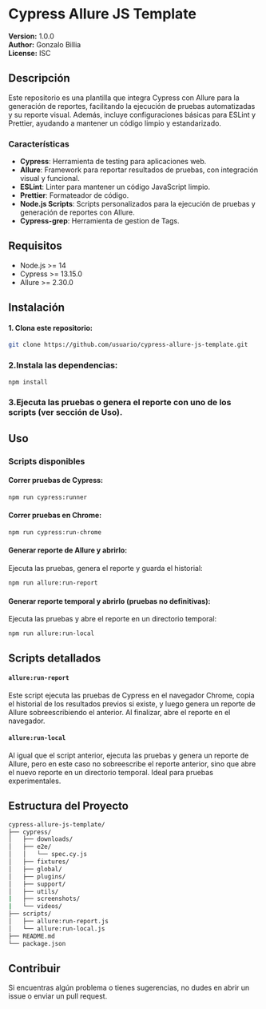 # Cypress Allure JS Template

**Version:** 1.0.0  
**Author:** Gonzalo Billia  
**License:** ISC  

## Descripción

Este repositorio es una plantilla que integra Cypress con Allure para la generación de reportes, facilitando la ejecución de pruebas automatizadas y su reporte visual. Además, incluye configuraciones básicas para ESLint y Prettier, ayudando a mantener un código limpio y estandarizado.

### Características

- **Cypress**: Herramienta de testing para aplicaciones web.
- **Allure**: Framework para reportar resultados de pruebas, con integración visual y funcional.
- **ESLint**: Linter para mantener un código JavaScript limpio.
- **Prettier**: Formateador de código.
- **Node.js Scripts**: Scripts personalizados para la ejecución de pruebas y generación de reportes con Allure.
- **Cypress-grep**: Herramienta de gestion de Tags.

## Requisitos

- Node.js >= 14
- Cypress >= 13.15.0
- Allure >= 2.30.0

## Instalación

#### 1. Clona este repositorio:

```bash
git clone https://github.com/usuario/cypress-allure-js-template.git
```

### 2.Instala las dependencias:

```bash
npm install
```
### 3.Ejecuta las pruebas o genera el reporte con uno de los scripts (ver sección de Uso).

## Uso

### Scripts disponibles

#### Correr pruebas de Cypress:

```bash
npm run cypress:runner
```

#### Correr pruebas en Chrome:

```bash
npm run cypress:run-chrome
```

#### Generar reporte de Allure y abrirlo:

Ejecuta las pruebas, genera el reporte y guarda el historial:

```bash
npm run allure:run-report
```

#### Generar reporte temporal y abrirlo (pruebas no definitivas):

Ejecuta las pruebas y abre el reporte en un directorio temporal:

```bash
npm run allure:run-local
```

## Scripts detallados

#### `allure:run-report`

Este script ejecuta las pruebas de Cypress en el navegador Chrome, copia el historial de los resultados previos si existe, y luego genera un reporte de Allure sobreescribiendo el anterior. Al finalizar, abre el reporte en el navegador.

#### `allure:run-local`

Al igual que el script anterior, ejecuta las pruebas y genera un reporte de Allure, pero en este caso no sobreescribe el reporte anterior, sino que abre el nuevo reporte en un directorio temporal. Ideal para pruebas experimentales.

## Estructura del Proyecto

```bash
cypress-allure-js-template/
├── cypress/
│   ├── downloads/
│   ├── e2e/
│   │   └── spec.cy.js
│   ├── fixtures/
│   ├── global/
│   ├── plugins/
│   ├── support/
│   ├── utils/
|   ├── screenshots/
|   └── videos/
├── scripts/
│   ├── allure:run-report.js
│   └── allure:run-local.js
├── README.md
└── package.json
```

## Contribuir
Si encuentras algún problema o tienes sugerencias, no dudes en abrir un issue o enviar un pull request.

